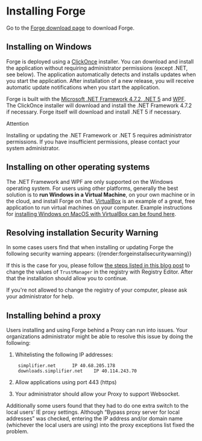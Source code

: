 # Installing Forge

Go to the [Forge download page](https://simplifier.net/forge) to download Forge.

## Installing on Windows

Forge is deployed using a
[ClickOnce](https://docs.microsoft.com/en-us/visualstudio/deployment/clickonce-security-and-deployment)
installer. You can download and install the application without
requiring administrator permissions (except .NET, see below). The
application automatically detects and installs updates when you start
the application. After installation of a new release, you will
receive automatic update notifications when you start the application.

Forge is built with the [Microsoft .NET Framework 4.7.2, .NET 5](https://dotnet.microsoft.com/learn/dotnet/what-is-dotnet)
and [WPF](https://visualstudio.microsoft.com/vs/features/wpf/). The
ClickOnce installer will download and install the .NET Framework 4.7.2
if necessary. Forge itself will download and install .NET 5 if necessary.

<div class="admonition attention">
<p class="admonition-title">Attention</p>
<p>Installing or updating the .NET Framework or .NET 5 requires administrator permissions.
If you have insufficient permissions, please contact your system administrator.</p>
</div>

## Installing on other operating systems

The .NET Framework and WPF are only supported on the Windows operating system. For users using other platforms, generally the best solution is to **run Windows in a Virtual Machine**, on your own machine or in the cloud, and install Forge on that. [VirtualBox](https://www.virtualbox.org/) is an example of a great, free application to run virtual machines on your computer. Example instructions for [installing Windows on MacOS with VirtualBox can be found here](https://www.howtogeek.com/657464/how-to-install-a-windows-10-virtualbox-vm-on-macos/).
<!--
In some cases it is also possible to run Forge on Linux or MacOS using [Wine](https://www.winehq.org/). While we do not officially support this, the steps to get you started are below.

### Forge on Linux with Wine

1.  Download and install the latest version of
    [Wine](https://wiki.winehq.org/Download) (4.0.2).

2.  Install winetricks: :
    
        wget https://raw.githubusercontent.com/Winetricks/winetricks/master/src/winetricks
        chmod +x winetricks
        sudo mv winetricks /usr/local/bin

3.  Install .NET 4.8. This step may take 5-10 minutes to complete.
    Answer <span class="title-ref">yes</span> to installing
    <span class="title-ref">Gecko</span> and
    <span class="title-ref">no</span> to Mono. :
    
        WINEPREFIX="$HOME/.forge" WINEARCH=win32 winetricks -q dotnet48

4.  Install core fonts: :
    
        WINEPREFIX="$HOME/.forge" WINEARCH=win32 winetricks corefonts

5.  Download and run the [Forge](https://simplifier.net/forge/download)
    setup package: :
    
        WINEPREFIX="$HOME/.forge" WINEARCH=win32 wine setup.exe

6.  The ClickOnce installer will erronously say that .NET 4.7.2 isn't
    installed, when it is (4.8 is a superset). Hit 'Install' - it'll
    think about installing it for a moment, then realise that it doesn't
    need to and proceed to launch Forge.

7.  Ready\!
    
    To run Forge again the next time, repeat the command: :
    
        WINEPREFIX="$HOME/.forge" WINEARCH=win32 wine setup.exe

### Forge on MacOS with Wine

Note that the Forge installer is currently only available in 32-bit, which is
unsupported by MacOS Catalina. Please install Windows in a Virtual Machine instead.

1.  Open the `Terminal` (you can do so via Launchpad)

2.  Install `Homebrew` by copy/pasting the following into the Terminal:
    :

        /usr/bin/ruby -e "$(curl -fsSL https://raw.githubusercontent.com/Homebrew/install/master/install)"

3.  Install `Wine` itself. This may take some time: :

        brew install wine cabextract winetricks

4.  Install .NET Framework. This step may take 5-10 minutes to complete.
    :

        WINEPREFIX="$HOME/.forge" WINEARCH=win32 winetricks -q dotnet48

5.  Install necessary fonts. :

        WINEPREFIX="$HOME/.forge" WINEARCH=win32 winetricks corefonts

6.  Improve font rendering. First, run the following: :

        WINEPREFIX="$HOME/.forge" WINEARCH=win32 winecfg

7.  Then in the `Wine configuration` window, go to the `Graphics` tab
    and set the `Screen resolution` to `150` dpi.

8.  Download the [Forge](https://simplifier.net/forge/download) setup package from Simplifier.

    Move `setup.exe` to your `/Applications` folder and rename to
    `Forge-R4.exe` (or `Forge-STU3.exe`, depending on your version).
    Then execute the downloaded file to install the application: :

        WINEPREFIX="$HOME/.forge" WINEARCH=win32 wine /Applications/Forge-R4.exe

    If wine complains that it cannot find the exe-file check if the
    `Forge-R4.exe` file is indeed in the `/Applications` folder.

    The ClickOnce installer will erronously say that .NET 4.7.2 isn\'t
    installed, while it is (4.8 is a superset). Hit \'Install\' - it\'ll
    think about installing it for a moment, then realise that it
    doesn\'t need to and proceed to launch Forge.

9.  Ready!

    To run Forge again in the future, rerun the last command in the
    terminal: :

        WINEPREFIX="$HOME/.forge" WINEARCH=win32 wine /Applications/Forge-R4.exe

    It might still think on each startup that .NET needs to be installed
    again. Just click through and it will realise it is already there
    and continue to open Forge.

## Known issues

1.  On some systems, having an active secondary display will cause
    application rendering issues (e.g. gray window). Please try to
    detach/disable secondary screen before starting the application.
    -->
## Resolving installation Security Warning

In some cases users find that when installing or updating Forge the following security warning appears:
{{render:forgeinstallsecuritywarning}}

If this is the case for you, please follow [the steps listed in this blog post](https://www.gonnalearn.com/your-administrator-has-blocked-this-application-because-it-potentially-poses-a-security-risk-to-your-computer/) to change the values of `TrustManager` in the registry with Registry Editor. After that the installation should allow you to continue.

If you're not allowed to change the registry of your computer, please ask your administrator for help.

## Installing behind a proxy

Users installing and using Forge behind a Proxy can run into issues. Your organizations administrator might be able to resolve this issue by doing the following: 

1. Whitelisting the following IP addresses:

        simplifier.net 		IP 40.68.205.178
        downloads.simplifier.net 	IP 40.114.243.70 

2. Allow applications using port 443 (https)  
3. Your administrator should allow your Proxy to support Websocket.

Additionally some users found that they had to do one extra switch to the local users’ IE proxy settings. Although “Bypass proxy server for local addresses” was checked, entering the IP address and/or domain name (whichever the local users are using) into the proxy exceptions list fixed the problem.